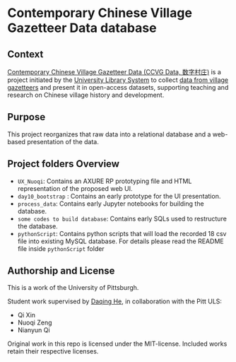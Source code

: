 # Contemporary Chinese Village Gazetteer Data database

## Context
[Contemporary Chinese Village Gazetteer Data (CCVG Data, 数字村庄)](http://www.chinesevillagedata.library.pitt.edu/) is a project initiated by the [University Library System](https://library.pitt.edu/) to collect [data from village gazetteers](http://d-scholarship.pitt.edu/37663/) and present it in open-access datasets, supporting teaching and research on Chinese village history and development.

## Purpose
This project reorganizes that raw data into a relational database and a web-based presentation of the data.

## Project folders Overview
* `UX_Nuoqi`: Contains an AXURE RP prototyping file and HTML representation of the proposed web UI.
* `day10_bootstrap` : Contains an early prototype for the UI presentation.
* `process_data`: Contains early Jupyter notebooks for building the database.
* `some codes to build database`: Contains early SQLs used to restructure the database.
* `pythonScript`: Contains python scripts that will load the recorded 18 csv file into existing MySQL database. For details please read the README file inside `pythonScript` folder

## Authorship and License
This is a work of the University of Pittsburgh.

Student work supervised by [Daqing He](http://www.pitt.edu/~dah44/), in collaboration with the Pitt ULS:
* Qi Xin
* Nuoqi Zeng
* Nianyun Qi

Original work in this repo is licensed under the MIT-license.  Included works retain their respective licenses.
